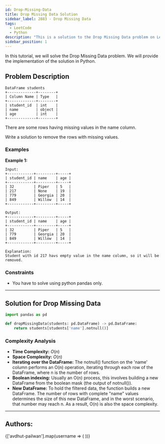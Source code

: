 ```yaml
---
id: Drop-Missing-Data
title: Drop Missing Data Solution
sidebar_label: 2883 - Drop Missing Data
tags:
  - LeetCode
  - Python
description: "This is a solution to the Drop Missing Data problem on LeetCode."
sidebar_position: 1
---
```


In this tutorial, we will solve the Drop Missing Data problem. We will provide the implementation of the solution in Python.

## Problem Description

```plaintext
DataFrame students
+-------------+--------+
| Column Name | Type   |
+-------------+--------+
| student_id  | int    |
| name        | object |
| age         | int    |
+-------------+--------+
```

There are some rows having missing values in the name column.

Write a solution to remove the rows with missing values.

### Examples

**Example 1:**

```plaintext
Input:
+------------+---------+-----+
| student_id | name    | age |
+------------+---------+-----+
| 32         | Piper   | 5   |
| 217        | None    | 19  |
| 779        | Georgia | 20  |
| 849        | Willow  | 14  |
+------------+---------+-----+

Output:
+------------+---------+-----+
| student_id | name    | age |
+------------+---------+-----+
| 32         | Piper   | 5   |
| 779        | Georgia | 20  |
| 849        | Willow  | 14  |
+------------+---------+-----+

Explanation:
Student with id 217 havs empty value in the name column, so it will be removed.
```

### Constraints

- You have to solve using python pandas only.

---

## Solution for Drop Missing Data

```py
import pandas as pd

def dropMissingData(students: pd.DataFrame) -> pd.DataFrame:
    return students[students['name'].notnull()]
```

### Complexity Analysis

- **Time Complexity:** $O(n)$
- **Space Complexity:** $O(n)$
- **Iterating over the DataFrame:** The notnull() function on the 'name' column performs an O(n) operation, iterating through each row of the DataFrame, where n is the number of rows.
- **Boolean indexing:** Usually an O(n) process, this involves building a new DataFrame from the boolean mask (the output of notnull()).
- **New DataFrame:** To hold the filtered data, the function builds a new DataFrame. The number of rows with complete "name" values determines the size of this new DataFrame, and in the worst scenario, that number may reach n.
  As a result, O(n) is also the space complexity.

---

<h2>Authors:</h2>

<div style={{display: 'flex', flexWrap: 'wrap', justifyContent: 'space-between', gap: '10px'}}>
{['avdhut-pailwan'].map(username => (
 <Author key={username} username={username} />
))}
</div>
